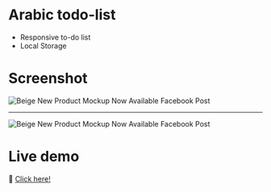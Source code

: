 # Arabic todo-list

- Responsive to-do list
- Local Storage

# Screenshot

![Beige New Product Mockup Now Available Facebook Post](https://user-images.githubusercontent.com/102757083/199583009-84c6084f-5313-48eb-8be1-024bf04cb1f7.png)


---
![Beige New Product Mockup Now Available Facebook Post](https://user-images.githubusercontent.com/102757083/199584105-80d81f20-0e93-4375-a893-3bf0accea286.jpg)
# Live demo

🔗 [Click here!](https://norah-rsn.github.io/todo-list/)
